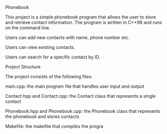 Phonebook

This project is a simple phonebook program that allows the user to store and retrieve contact information. The program is written in C++98 and runs on the command line.

Users can add new contacts with name, phone number etc.

Users can view existing contacts.

Users can search for a specific contact by ID.


Project Structure

The project consists of the following files:

main.cpp: the main program file that handles user input and output

Contact.hpp and Contact.cpp: the Contact class that represents a single contact

Phonebook.hpp and Phonebook.cpp: the Phonebook class that represents the phonebook and stores contacts

Makefile: the makefile that compiles the progra
